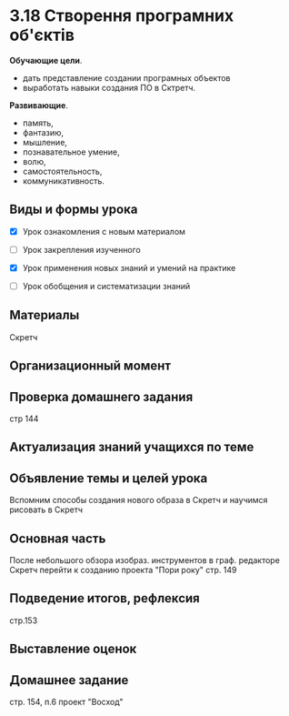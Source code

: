 # 3.18 Створення програмних об'єктів

**Обучающие цели**.

- дать представление создании програмных объектов
- выработать навыки создания ПО в Сктретч.

**Развивающие**.

- память,
- фантазию,
- мышление,
- познавательное умение,
- волю,
- самостоятельность,
- коммуникативность.

## Виды и формы урока

- [x] Урок ознакомления с новым материалом

- [ ] Урок закрепления изученного

- [x] Урок применения новых знаний и умений на практике

- [ ] Урок обобщения и систематизации знаний

## Материалы

Скретч

## Организационный момент

## Проверка домашнего задания

стр 144

## Актуализация знаний учащихся по теме



## Объявление темы и целей урока

Вспомним способы создания нового образа в Скретч и научимся рисовать в Скретч

## Основная часть

После небольшого обзора изобраз. инструментов в граф. редакторе Скретч перейти к созданию проекта "Пори року" стр. 149

## Подведение итогов, рефлексия

стр.153

## Выставление оценок

## Домашнее задание

стр. 154, п.6 проект "Восход"